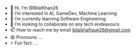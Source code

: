 - 👋 Hi, I’m @BilalKhan26
- 👀 I’m interested in AI, GameDev, Machine Learning
- 🌱 I’m currently learning Software Engineering
- 💞️ I’m looking to collaborate on any tech endeavours
- 📫 How to reach me by email bilalshafique26@gmail.com
- 😄 Pronouns: ...
- ⚡ Fun fact: ...

<!---
BilalKhan26/BilalKhan26 is a ✨ special ✨ repository because its `README.md` (this file) appears on your GitHub profile.
You can click the Preview link to take a look at your changes.
--->
